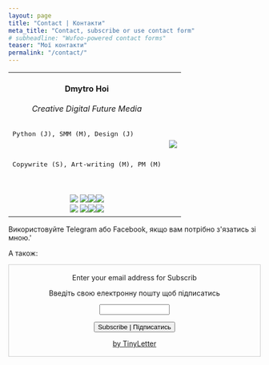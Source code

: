 ```yaml
---
layout: page
title: "Contact | Контакти"
meta_title: "Contact, subscribe or use contact form"
# subheadline: "Wufoo-powered contact forms"
teaser: "Мої контакти"
permalink: "/contact/"
---
```


<table align="center">
    <tr>
    <td>
        </br><div align="center">
        <b> Dmytro Hoi </b>
        </div></br>
        <div align="center">
        <i>Creative Digital Future Media</i>
        </div></br>
        <pre>Python (J), SMM (M), Design (J)</pre>
        </br>
        <pre>Copywrite (S), Art-writing (M), PM (M)</pre>
        </br></br>
        <div align="center">
        <a href="https://dmytrohoi.github.io/"><img src="https://dmytrohoi.github.io/images/social/st.png"></a> <a href="https://fb.com/dmytro.hoi"><img src="https://dmytrohoi.github.io/images/social/fb.png"></a><a href="https://github.com/dmytrohoi"><img src="https://dmytrohoi.github.io/images/social/gh.png"></a><a href="https://twitter.com/criticoffer"><img src="https://dmytrohoi.github.io/images/social/tw.png"></a>
        </br>
        <a href="https://dmytrohoi.github.io/cv"><img src="https://dmytrohoi.github.io/images/social/cv.png"></a> <a href="https://www.linkedin.com/in/dmytrohoi"><img src="https://dmytrohoi.github.io/images/social/li.png"></a><a href="https://instagram.com/dmhoi78"><img src="https://dmytrohoi.github.io/images/social/insta.png"></a><a href="https://youtube.com/channel/UCOOftc_XjycxIsDbWsoBFtA"><img src="https://dmytrohoi.github.io/images/social/yt.png"></a>
        </div>
    </td>
    <td>
        <div align="center">
        <img src="https://dmytrohoi.github.io/images/avatar/avatar0.png">
        </div>
    </td>
    </tr>
</table>


Використовуйте Telegram або Facebook, якщо вам потрібно з'язатись зі мною.'

А також:

<form style="border:1px solid #ccc;padding:3px;text-align:center;" action="https://tinyletter.com/dmytrohoi" method="post" target="popupwindow" onsubmit="window.open('https://tinyletter.com/dmytrohoi', 'popupwindow', 'scrollbars=yes,width=800,height=600');return true"><p>Enter your email address for Subscrib </p><p>Введіть свою електронну пошту щоб підписатись</p><p><input type="text" style="width:140px" name="email" id="tlemail" /></p><input type="hidden" value="1" name="embed"/><input type="submit" value="Subscribe | Підписатись" /><p><a href="https://tinyletter.com" target="_blank">by TinyLetter</a></p></form>
